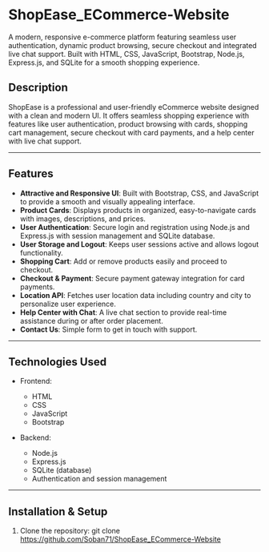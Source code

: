 # ShopEase_ECommerce-Website
A modern, responsive e-commerce platform featuring seamless user authentication, dynamic product browsing, secure checkout and integrated live chat support. Built with HTML, CSS, JavaScript, Bootstrap, Node.js, Express.js, and SQLite for a smooth shopping experience.

## Description
ShopEase is a professional and user-friendly eCommerce website designed with a clean and modern UI. It offers seamless shopping experience with features like user authentication, product browsing with cards, shopping cart management, secure checkout with card payments, and a help center with live chat support.

---

## Features

- **Attractive and Responsive UI**: Built with Bootstrap, CSS, and JavaScript to provide a smooth and visually appealing interface.
- **Product Cards**: Displays products in organized, easy-to-navigate cards with images, descriptions, and prices.
- **User Authentication**: Secure login and registration using Node.js and Express.js with session management and SQLite database.
- **User Storage and Logout**: Keeps user sessions active and allows logout functionality.
- **Shopping Cart**: Add or remove products easily and proceed to checkout.
- **Checkout & Payment**: Secure payment gateway integration for card payments.
- **Location API**: Fetches user location data including country and city to personalize user experience.
- **Help Center with Chat**: A live chat section to provide real-time assistance during or after order placement.
- **Contact Us**: Simple form to get in touch with support.

---

## Technologies Used

- Frontend:  
  - HTML  
  - CSS  
  - JavaScript  
  - Bootstrap  

- Backend:  
  - Node.js  
  - Express.js  
  - SQLite (database)  
  - Authentication and session management

---

## Installation & Setup

1. Clone the repository: git clone https://github.com/Soban71/ShopEase_ECommerce-Website
